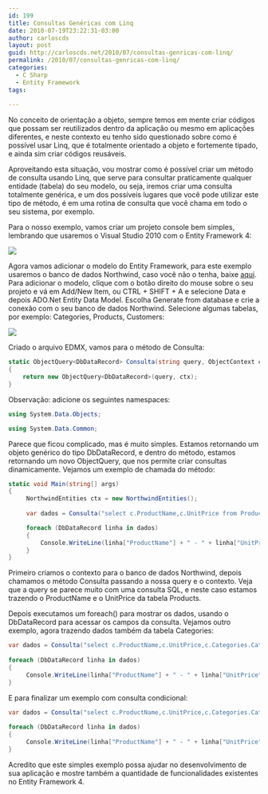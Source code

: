 ```yaml
---
id: 199
title: Consultas Genéricas com Linq
date: 2010-07-19T23:22:31-03:00
author: carloscds
layout: post
guid: http://carloscds.net/2010/07/consultas-genricas-com-linq/
permalink: /2010/07/consultas-genricas-com-linq/
categories:
  - C Sharp
  - Entity Framework
tags:
  
---
```

No conceito de orientação a objeto, sempre temos em mente criar códigos que possam ser reutilizados dentro da aplicação ou mesmo em aplicações diferentes, e neste contexto eu tenho sido questionado sobre como é possível usar Linq, que é totalmente orientado a objeto e fortemente tipado, e ainda sim criar códigos reusáveis.

Aproveitando esta situação, vou mostrar como é possível criar um método de consulta usando Linq, que serve para consultar praticamente qualquer entidade (tabela) do seu modelo, ou seja, iremos criar uma consulta totalmente genérica, e um dos possíveis lugares que você pode utilizar este tipo de método, é em uma rotina de consulta que você chama em todo o seu sistema, por exemplo.

Para o nosso exemplo, vamos criar um projeto console bem simples, lembrando que usaremos o Visual Studio 2010 com o Entity Framework 4:

![]( wp-content/uploads/2010/07/image.png)

Agora vamos adicionar o modelo do Entity Framework, para este exemplo usaremos o banco de dados Northwind, caso você não o tenha, baixe [aqui](http://www.microsoft.com/downloads/details.aspx?familyid=06616212-0356-46a0-8da2-eebc53a68034&displaylang=en). Para adicionar o modelo, clique com o botão direito do mouse sobre o seu projeto e vá em Add/New Item, ou CTRL + SHIFT + A e selecione Data e depois ADO.Net Entity Data Model. Escolha Generate from database e crie a conexão com o seu banco de dados Northwind. Selecione algumas tabelas, por exemplo: Categories, Products, Customers:</font>

![]( wp-content/uploads/2010/07/image1.png)

Criado o arquivo EDMX, vamos para o método de Consulta:

```csharp
static ObjectQuery<DbDataRecord> Consulta(string query, ObjectContext ctx)
{
    return new ObjectQuery<DbDataRecord>(query, ctx);
}
```
Observação: adicione os seguintes namespaces:

```csharp
using System.Data.Objects;

using System.Data.Common;
```

Parece que ficou complicado, mas é muito simples. Estamos retornando um objeto genérico do tipo DbDataRecord, e dentro do método, estamos retornando um novo ObjectQuery, que nos permite criar consultas dinamicamente. Vejamos um exemplo de chamada do método:

```csharp
static void Main(string[] args)
{
     NorthwindEntities ctx = new NorthwindEntities();
  
     var dados = Consulta("select c.ProductName,c.UnitPrice from Products as c" , ctx);

     foreach (DbDataRecord linha in dados)
     {
         Console.WriteLine(linha["ProductName"] + " - " + linha["UnitPrice"]);
     }
}
```

Primeiro criamos o contexto para o banco de dados Northwind, depois chamamos o método Consulta passando a nossa query e o contexto. Veja que a query se parece muito com uma consulta SQL, e neste caso estamos trazendo o ProductName e o UnitPrice da tabela Products.

Depois executamos um foreach() para mostrar os dados, usando o DbDataRecord para acessar os campos da consulta. Vejamos outro exemplo, agora trazendo dados também da tabela Categories:

```csharp
var dados = Consulta("select c.ProductName,c.UnitPrice,c.Categories.CategoryName from Products as c" , ctx);
  
foreach (DbDataRecord linha in dados)
{
     Console.WriteLine(linha["ProductName"] + " - " + linha["UnitPrice"]+" - "+linha["CategoryName"]);
}
```

E para finalizar um exemplo com consulta condicional:

```csharp
var dados = Consulta("select c.ProductName,c.UnitPrice,c.Categories.CategoryName from Products as c where c.UnitPrice < 10" , ctx);
  
foreach (DbDataRecord linha in dados)
{
     Console.WriteLine(linha["ProductName"] + " - " + linha["UnitPrice"]+" - "+linha["CategoryName"]);
}
```

Acredito que este simples exemplo possa ajudar no desenvolvimento de sua aplicação e mostre também a quantidade de funcionalidades existentes no Entity Framework 4.
